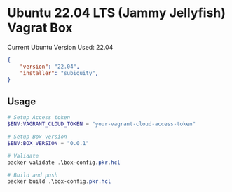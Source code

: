 # Ubuntu 22.04 LTS (Jammy Jellyfish) Vagrat Box

Current Ubuntu Version Used: 22.04

```json
{
    "version": "22.04",
    "installer": "subiquity",
}
```


## Usage

```powershell
# Setup Access token
$ENV:VAGRANT_CLOUD_TOKEN = "your-vagrant-cloud-access-token"

# Setup Box version
$ENV:BOX_VERSION = "0.0.1"

# Validate
packer validate .\box-config.pkr.hcl

# Build and push
packer build .\box-config.pkr.hcl
```